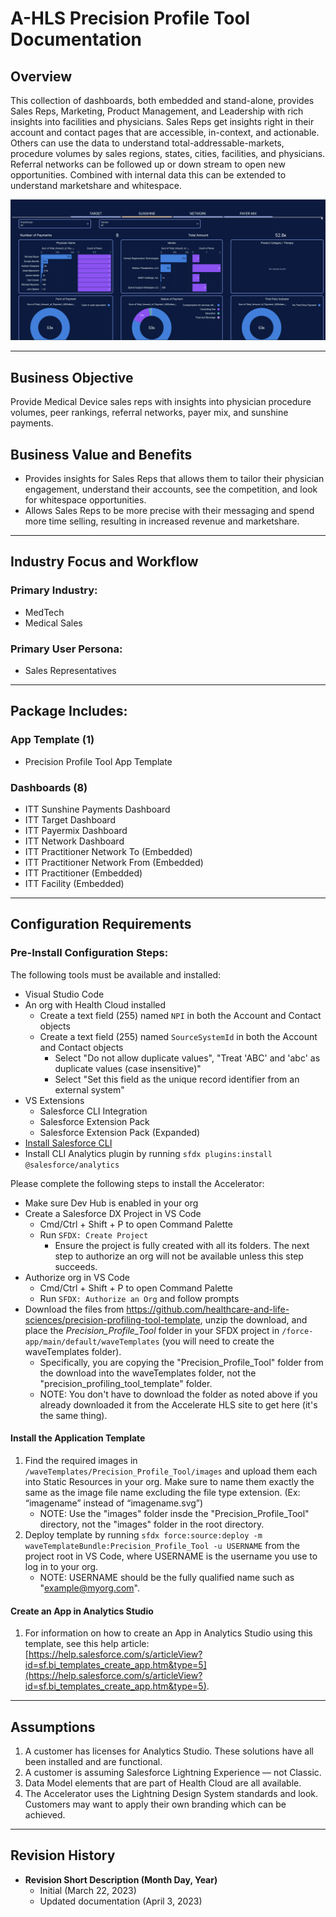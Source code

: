 # A-HLS Precision Profile Tool Documentation

## Overview

This collection of dashboards, both embedded and stand-alone, provides Sales Reps, Marketing, Product Management, and Leadership with rich insights into facilities and physicians. Sales Reps get insights right in their account and contact pages that are accessible, in-context, and actionable. Others can use the data to understand total-addressable-markets, procedure volumes by sales regions, states, cities, facilities, and physicians. Referral networks can be followed up or down stream to open new opportunities. Combined with internal data this can be extended to understand marketshare and whitespace.

![](/Precision_Profile_Tool/images/preview_ppt_sun.png)

---

## Business Objective

Provide Medical Device sales reps with insights into physician procedure volumes, peer rankings, referral networks, payer mix, and sunshine payments.

## Business Value and Benefits

-    Provides insights for Sales Reps that allows them to tailor their physician engagement, understand their accounts, see the competition, and look for whitespace opportunities.
-    Allows Sales Reps to be more precise with their messaging and spend more time selling, resulting in increased revenue and marketshare.

---

## Industry Focus and Workflow

### Primary Industry:

-    MedTech
-    Medical Sales

### Primary User Persona:

-    Sales Representatives

---

## Package Includes:

### **App Template (1)**

-    Precision Profile Tool App Template

### **Dashboards (8)**

-    ITT Sunshine Payments Dashboard
-    ITT Target Dashboard
-    ITT Payermix Dashboard
-    ITT Network Dashboard
-    ITT Practitioner Network To (Embedded)
-    ITT Practitioner Network From (Embedded)
-    ITT Practitioner (Embedded)
-    ITT Facility (Embedded)

---

## Configuration Requirements

### Pre-Install Configuration Steps:

The following tools must be available and installed:

-    Visual Studio Code
-    An org with Health Cloud installed
     -    Create a text field (255) named `NPI` in both the Account and Contact objects
     -    Create a text field (255) named `SourceSystemId` in both the Account and Contact objects
          -    Select "Do not allow duplicate values", "Treat 'ABC' and 'abc' as duplicate values (case insensitive)"
          -    Select "Set this field as the unique record identifier from an external system"
-    VS Extensions
     -    Salesforce CLI Integration
     -    Salesforce Extension Pack
     -    Salesforce Extension Pack (Expanded)
-    [Install Salesforce CLI](https://developer.salesforce.com/docs/atlas.en-us.242.0.sfdx_setup.meta/sfdx_setup/sfdx_setup_install_cli.htm)
-    Install CLI Analytics plugin by running `sfdx plugins:install @salesforce/analytics`

Please complete the following steps to install the Accelerator:

-    Make sure Dev Hub is enabled in your org
-    Create a Salesforce DX Project in VS Code
     -    Cmd/Ctrl + Shift + P to open Command Palette
     -    Run `SFDX: Create Project`
          -    Ensure the project is fully created with all its folders. The next step to authorize an org will not be available unless this step succeeds.
-    Authorize org in VS Code
     -    Cmd/Ctrl + Shift + P to open Command Palette
     -    Run `SFDX: Authorize an Org` and follow prompts
-    Download the files from https://github.com/healthcare-and-life-sciences/precision-profiling-tool-template, unzip the download, and place the _Precision_Profile_Tool_ folder in your SFDX project in `/force-app/main/default/waveTemplates` (you will need to create the waveTemplates folder).
     -    Specifically, you are copying the "Precision_Profile_Tool" folder from the download into the waveTemplates folder, not the "precision_profiling_tool_template" folder.
     -    NOTE: You don't have to download the folder as noted above if you already downloaded it from the Accelerate HLS site to get here (it's the same thing).

#### Install the Application Template

1. Find the required images in `/waveTemplates/Precision_Profile_Tool/images` and upload them each into Static Resources in your org. Make sure to name them exactly the same as the image file name excluding the file type extension. (Ex: “imagename” instead of “imagename.svg”)
     - NOTE: Use the "images" folder insde the "Precision_Profile_Tool" directory, not the "images" folder in the root directory.
2. Deploy template by running `sfdx force:source:deploy -m waveTemplateBundle:Precision_Profile_Tool -u USERNAME` from the project root in VS Code, where USERNAME is the username you use to log in to your org.
     - NOTE: USERNAME should be the fully qualified name such as "example@myorg.com".

#### Create an App in Analytics Studio

1. For information on how to create an App in Analytics Studio using this template, see this help article: [https://help.salesforce.com/s/articleView?id=sf.bi_templates_create_app.htm&type=5](https://help.salesforce.com/s/articleView?id=sf.bi_templates_create_app.htm&type=5).

---

## Assumptions

1. A customer has licenses for Analytics Studio. These solutions have all been installed and are functional.
2. A customer is assuming Salesforce Lightning Experience — not Classic.
3. Data Model elements that are part of Health Cloud are all available.
4. The Accelerator uses the Lightning Design System standards and look. Customers may want to apply their own branding which can be achieved.

---

## Revision History

-    **Revision Short Description (Month Day, Year)**
     -    Initial (March 22, 2023)
     -    Updated documentation (April 3, 2023)
